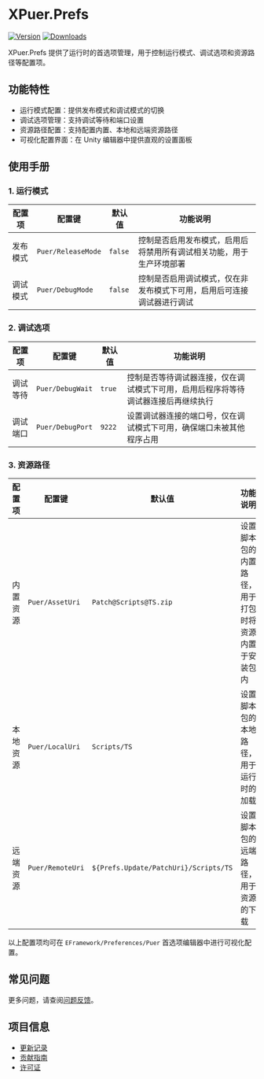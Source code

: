 # XPuer.Prefs

[![Version](https://img.shields.io/npm/v/ep.u3d.puer)](https://www.npmjs.com/package/ep.u3d.puer)
[![Downloads](https://img.shields.io/npm/dm/ep.u3d.puer)](https://www.npmjs.com/package/ep.u3d.puer)

XPuer.Prefs 提供了运行时的首选项管理，用于控制运行模式、调试选项和资源路径等配置项。

## 功能特性

- 运行模式配置：提供发布模式和调试模式的切换
- 调试选项管理：支持调试等待和端口设置
- 资源路径配置：支持配置内置、本地和远端资源路径
- 可视化配置界面：在 Unity 编辑器中提供直观的设置面板

## 使用手册

### 1. 运行模式

| 配置项 | 配置键 | 默认值 | 功能说明 |
|--------|--------|--------|----------|
| 发布模式 | `Puer/ReleaseMode` | `false` | 控制是否启用发布模式，启用后将禁用所有调试相关功能，用于生产环境部署 |
| 调试模式 | `Puer/DebugMode` | `false` | 控制是否启用调试模式，仅在非发布模式下可用，启用后可连接调试器进行调试 |

### 2. 调试选项

| 配置项 | 配置键 | 默认值 | 功能说明 |
|--------|--------|--------|----------|
| 调试等待 | `Puer/DebugWait` | `true` | 控制是否等待调试器连接，仅在调试模式下可用，启用后程序将等待调试器连接后再继续执行 |
| 调试端口 | `Puer/DebugPort` | `9222` | 设置调试器连接的端口号，仅在调试模式下可用，确保端口未被其他程序占用 |

### 3. 资源路径

| 配置项 | 配置键 | 默认值 | 功能说明 |
|--------|--------|--------|----------|
| 内置资源 | `Puer/AssetUri` | `Patch@Scripts@TS.zip` | 设置脚本包的内置路径，用于打包时将资源内置于安装包内 |
| 本地资源 | `Puer/LocalUri` | `Scripts/TS` | 设置脚本包的本地路径，用于运行时的加载 |
| 远端资源 | `Puer/RemoteUri` | `${Prefs.Update/PatchUri}/Scripts/TS` | 设置脚本包的远端路径，用于资源的下载 |

以上配置项均可在 `EFramework/Preferences/Puer` 首选项编辑器中进行可视化配置。

## 常见问题

更多问题，请查阅[问题反馈](../CONTRIBUTING.md#问题反馈)。

## 项目信息

- [更新记录](../CHANGELOG.md)
- [贡献指南](../CONTRIBUTING.md)
- [许可证](../LICENSE)